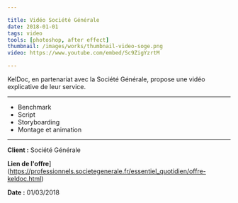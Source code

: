 ```yaml
---

title: Vidéo Société Générale
date: 2018-01-01
tags: video
tools: [photoshop, after effect]
thumbnail: /images/works/thumbnail-video-soge.png
video: https://www.youtube.com/embed/Sc9ZigYzrtM

---
```


KelDoc, en partenariat avec la Société Générale, propose une vidéo explicative de leur service.

---

- Benchmark
- Script
- Storyboarding
- Montage et animation

---

**Client :** Société Générale

**Lien de l'offre**](https://professionnels.societegenerale.fr/essentiel_quotidien/offre-keldoc.html)

**Date :** 01/03/2018
